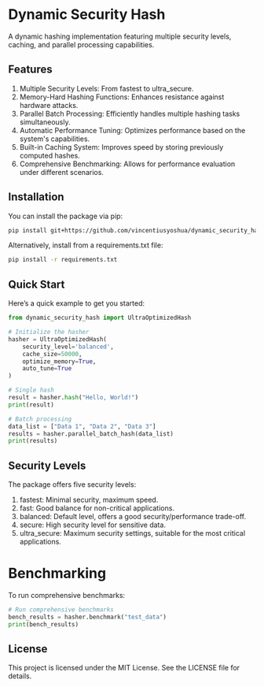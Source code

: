 # Dynamic Security Hash

A dynamic hashing implementation featuring multiple security levels, caching, and parallel processing capabilities.

## Features

1. Multiple Security Levels: From fastest to ultra_secure.
2. Memory-Hard Hashing Functions: Enhances resistance against hardware attacks.
3. Parallel Batch Processing: Efficiently handles multiple hashing tasks simultaneously.
4. Automatic Performance Tuning: Optimizes performance based on the system's capabilities.
5. Built-in Caching System: Improves speed by storing previously computed hashes.
6. Comprehensive Benchmarking: Allows for performance evaluation under different scenarios.

## Installation

You can install the package via pip:

```bash
pip install git+https://github.com/vincentiusyoshua/dynamic_security_hash.git
```

Alternatively, install from a requirements.txt file:

```bash
pip install -r requirements.txt
```

## Quick Start

Here’s a quick example to get you started:

```python
from dynamic_security_hash import UltraOptimizedHash

# Initialize the hasher
hasher = UltraOptimizedHash(
    security_level='balanced',
    cache_size=50000,
    optimize_memory=True,
    auto_tune=True
)

# Single hash
result = hasher.hash("Hello, World!")
print(result)

# Batch processing
data_list = ["Data 1", "Data 2", "Data 3"]
results = hasher.parallel_batch_hash(data_list)
print(results)
```

## Security Levels

The package offers five security levels:

1. fastest: Minimal security, maximum speed.
2. fast: Good balance for non-critical applications.
3. balanced: Default level, offers a good security/performance trade-off.
4. secure: High security level for sensitive data.
5. ultra_secure: Maximum security settings, suitable for the most critical applications.


# Benchmarking

To run comprehensive benchmarks:

```python
# Run comprehensive benchmarks
bench_results = hasher.benchmark("test_data")
print(bench_results)
```

## License

This project is licensed under the MIT License. See the LICENSE file for details.

